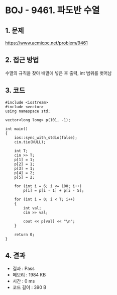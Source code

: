 # BOJ - 9461. 파도반 수열

## 1. 문제  
https://www.acmicpc.net/problem/9461
## 2. 접근 방법  
수열의 규칙을 찾아 배열에 넣은 후 출력, int 범위를 벗어남
## 3. 코드  
```
#include <iostream>
#include <vector>
using namespace std;

vector<long long> p(101, -1);

int main()
{
	ios::sync_with_stdio(false);
	cin.tie(NULL);
	
	int T;
	cin >> T;
	p[1] = 1;
	p[2] = 1;
	p[3] = 1;
	p[4] = 2;
	p[5] = 2;

	for (int i = 6; i <= 100; i++)
		p[i] = p[i - 1] + p[i - 5];

	for (int i = 0; i < T; i++)
	{
		int val;
		cin >> val;

		cout << p[val] << "\n";
	}

	return 0;
}
```
## 4. 결과
- 결과 : Pass
- 메모리 : 1984 KB
- 시간 : 0 ms
- 코드 길이 : 390 B